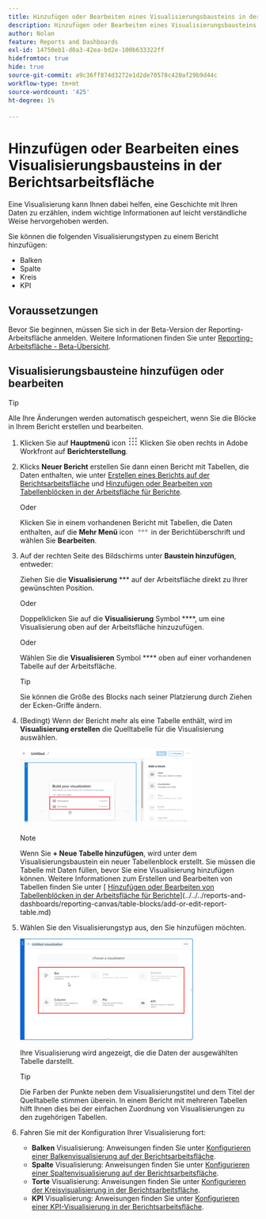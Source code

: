 ```yaml
---
title: Hinzufügen oder Bearbeiten eines Visualisierungsbausteins in der Berichtsarbeitsfläche
description: Hinzufügen oder Bearbeiten eines Visualisierungsbausteins in der Berichtsarbeitsfläche
author: Nolan
feature: Reports and Dashboards
exl-id: 14750eb1-d0a3-42ea-bd2e-100b633322ff
hidefromtoc: true
hide: true
source-git-commit: a9c36ff874d3272e1d2de70578c420af29b9d44c
workflow-type: tm+mt
source-wordcount: '425'
ht-degree: 1%

---
```



# Hinzufügen oder Bearbeiten eines Visualisierungsbausteins in der Berichtsarbeitsfläche

Eine Visualisierung kann Ihnen dabei helfen, eine Geschichte mit Ihren Daten zu erzählen, indem wichtige Informationen auf leicht verständliche Weise hervorgehoben werden.

Sie können die folgenden Visualisierungstypen zu einem Bericht hinzufügen:

* Balken
* Spalte
* Kreis
* KPI

## Voraussetzungen

Bevor Sie beginnen, müssen Sie sich in der Beta-Version der Reporting-Arbeitsfläche anmelden. Weitere Informationen finden Sie unter [Reporting-Arbeitsfläche - Beta-Übersicht](/help/quicksilver/product-announcements/betas/canvas-dashboards-beta/reporting-canvas-beta-overview.md).

## Visualisierungsbausteine hinzufügen oder bearbeiten

>[!TIP]
>
>Alle Ihre Änderungen werden automatisch gespeichert, wenn Sie die Blöcke in Ihrem Bericht erstellen und bearbeiten.

1. Klicken Sie auf **Hauptmenü** icon ![](assets/main-menu-icon.png) Klicken Sie oben rechts in Adobe Workfront auf **Berichterstellung**.
1. Klicks **Neuer Bericht** erstellen Sie dann einen Bericht mit Tabellen, die Daten enthalten, wie unter [Erstellen eines Berichts auf der Berichtsarbeitsfläche](../../../reports-and-dashboards/reporting-canvas/manage-reports/build-report.md) und [Hinzufügen oder Bearbeiten von Tabellenblöcken in der Arbeitsfläche für Berichte](../../../reports-and-dashboards/reporting-canvas/table-blocks/add-or-edit-report-table.md).

   Oder

   Klicken Sie in einem vorhandenen Bericht mit Tabellen, die Daten enthalten, auf die **Mehr Menü** icon ![](assets/more-icon.png) in der Berichtüberschrift und wählen Sie **Bearbeiten**.

1. Auf der rechten Seite des Bildschirms unter **Baustein hinzufügen**, entweder:

   Ziehen Sie die **Visualisierung** *** auf der Arbeitsfläche direkt zu Ihrer gewünschten Position.

   Oder

   Doppelklicken Sie auf die **Visualisierung** Symbol ****, um eine Visualisierung oben auf der Arbeitsfläche hinzuzufügen.

   Oder

   Wählen Sie die **Visualisieren** Symbol **** oben auf einer vorhandenen Tabelle auf der Arbeitsfläche.

   >[!TIP]
   >
   >Sie können die Größe des Blocks nach seiner Platzierung durch Ziehen der Ecken-Griffe ändern.

1. (Bedingt) Wenn der Bericht mehr als eine Tabelle enthält, wird im **Visualisierung erstellen** die Quelltabelle für die Visualisierung auswählen.

   ![](assets/select-table-on-vis-350x155.png)

   >[!NOTE]
   >
   >Wenn Sie **+ Neue Tabelle hinzufügen**, wird unter dem Visualisierungsbaustein ein neuer Tabellenblock erstellt. Sie müssen die Tabelle mit Daten füllen, bevor Sie eine Visualisierung hinzufügen können. Weitere Informationen zum Erstellen und Bearbeiten von Tabellen finden Sie unter [ [Hinzufügen oder Bearbeiten von Tabellenblöcken in der Arbeitsfläche für Berichte](../../../reports-and-dashboards/reporting-canvas/table-blocks/add-or-edit-report-table.md)](../../../reports-and-dashboards/reporting-canvas/table-blocks/add-or-edit-report-table.md)

1. Wählen Sie den Visualisierungstyp aus, den Sie hinzufügen möchten.

   ![](assets/select-vis-type-350x205.png)

   Ihre Visualisierung wird angezeigt, die die Daten der ausgewählten Tabelle darstellt.

   >[!TIP]
   >
   >Die Farben der Punkte neben dem Visualisierungstitel und dem Titel der Quelltabelle stimmen überein. In einem Bericht mit mehreren Tabellen hilft Ihnen dies bei der einfachen Zuordnung von Visualisierungen zu den zugehörigen Tabellen.

1. Fahren Sie mit der Konfiguration Ihrer Visualisierung fort:

   * **Balken** Visualisierung: Anweisungen finden Sie unter [Konfigurieren einer Balkenvisualisierung auf der Berichtsarbeitsfläche](../../../reports-and-dashboards/reporting-canvas/visualization-blocks/configure-bar-visualization.md#bar).
   * **Spalte** Visualisierung: Anweisungen finden Sie unter [Konfigurieren einer Spaltenvisualisierung auf der Berichtsarbeitsfläche](../../../reports-and-dashboards/reporting-canvas/visualization-blocks/configure-column-visualization.md).
   * **Torte** Visualisierung: Anweisungen finden Sie unter [Konfigurieren der Kreisvisualisierung in der Berichtsarbeitsfläche](../../../reports-and-dashboards/reporting-canvas/visualization-blocks/configure-pie-visualization.md).
   * **KPI** Visualisierung: Anweisungen finden Sie unter [Konfigurieren einer KPI-Visualisierung in der Berichtsarbeitsfläche](../../../reports-and-dashboards/reporting-canvas/visualization-blocks/configure-kpi-visualization.md).
